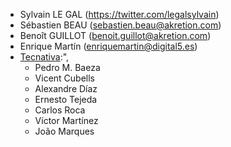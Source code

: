 - Sylvain LE GAL (<https://twitter.com/legalsylvain>)
- Sébastien BEAU (<sebastien.beau@akretion.com>)
- Benoît GUILLOT (<benoit.guillot@akretion.com>)
- Enrique Martín (<enriquemartin@digital5.es>)
- [Tecnativa](https://www.tecnativa.com):",
  - Pedro M. Baeza
  - Vicent Cubells
  - Alexandre Díaz
  - Ernesto Tejeda
  - Carlos Roca
  - Víctor Martínez
  - João Marques
